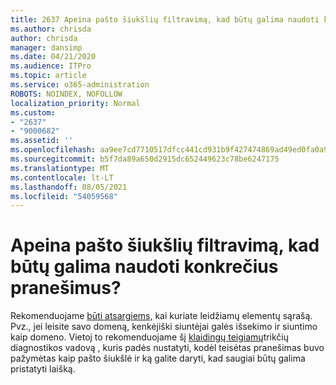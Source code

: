 ```yaml
---
title: 2637 Apeina pašto šiukšlių filtravimą, kad būtų galima naudoti konkrečius pranešimus?
ms.author: chrisda
author: chrisda
manager: dansimp
ms.date: 04/21/2020
ms.audience: ITPro
ms.topic: article
ms.service: o365-administration
ROBOTS: NOINDEX, NOFOLLOW
localization_priority: Normal
ms.custom:
- "2637"
- "9000682"
ms.assetid: ''
ms.openlocfilehash: aa9ee7cd7710517dfcc441cd931b9f427474869ad49ed0fa0a91a06e06682ed7
ms.sourcegitcommit: b5f7da89a650d2915dc652449623c78be6247175
ms.translationtype: MT
ms.contentlocale: lt-LT
ms.lasthandoff: 08/05/2021
ms.locfileid: "54059568"
---
```

# <a name="bypass-spam-filtering-to-allow-specific-messages"></a>Apeina pašto šiukšlių filtravimą, kad būtų galima naudoti konkrečius pranešimus?

Rekomenduojame [būti atsargiems,](https://docs.microsoft.com/exchange/troubleshoot/antispam/cautions-against-bypassing-spam-filters) kai kuriate leidžiamų elementų sąrašą. Pvz., jei leisite savo domeną, kenkėjiški siuntėjai galės išsekimo ir siuntimo kaip domeno.  Vietoj to rekomenduojame šį [klaidingų teigiamų](https://docs.microsoft.com/microsoft-365/security/office-365-security/anti-spam-protection)trikčių diagnostikos vadovą , kuris padės nustatyti, kodėl teisėtas pranešimas buvo pažymėtas kaip pašto šiukšlė ir ką galite daryti, kad saugiai būtų galima pristatyti laišką.
